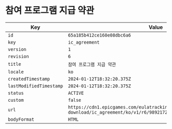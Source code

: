 # 참여 프로그램 지급 약관

| Key | Value |
| --- | ----- |
| `id` | `65a185b412ce160e08dbc6a6` |
| `key` | `ic_agreement` |
| `version` | `1` |
| `revision` | `6` |
| `title` | `참여 프로그램 지급 약관` |
| `locale` | `ko` |
| `createdTimestamp` | `2024-01-12T18:32:20.375Z` |
| `lastModifiedTimestamp` | `2024-01-12T18:32:20.375Z` |
| `status` | `ACTIVE` |
| `custom` | `false` |
| `url` | `https://cdn1.epicgames.com/eulatracking-download/ic_agreement/ko/v1/r6/9892172f39995bc3674f068f750a6823.pdf` |
| `bodyFormat` | `HTML` |
